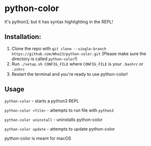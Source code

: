 # python-color

It's python3, but it has syntax highlighting in the REPL!

## Installation:
1. Clone the repo with `git clone --single-branch https://github.com/Who23/python-color.git`
(Please make sure the directory is called `python-color`!)
2. Run `./setup.sh CONFIG_FILE` where `CONFIG_FILE` is your `.bashrc` or `.zshrc`
3. Restart the terminal and you're ready to use python-color! 

## Usage
`python-color` - starts a python3 REPL

`python-color <file>` - attempts to run file with `python3`

`python-color uninstall` - uninstalls python-color

`python-color update` - attempts to update python-color

python-color is meant for macOS
